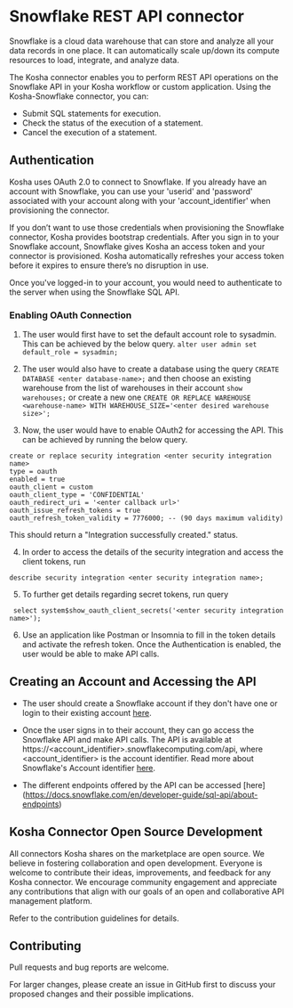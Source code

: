 # Snowflake REST API connector #

Snowflake is a cloud data warehouse that can store and analyze all your data records in one place. It can automatically scale up/down its compute resources to load, integrate, and analyze data.

The Kosha connector enables you to perform REST API operations on the Snowflake API in your Kosha workflow or custom application. Using the Kosha-Snowflake connector, you can:

* Submit SQL statements for execution.
* Check the status of the execution of a statement.
* Cancel the execution of a statement.

## Authentication ##

Kosha uses OAuth 2.0 to connect to Snowflake. If you already have an account with Snowflake, you can use your 'userid' and 'password' associated with your account along with your 'account_identifier' when provisioning the connector.

If you don’t want to use those credentials when provisioning the Snowflake connector, Kosha provides bootstrap credentials. After you sign in to your Snowflake account, Snowflake gives Kosha an access token and your connector is provisioned. Kosha automatically refreshes your access token before it expires to ensure there’s no disruption in use.


Once you've logged-in to your account, you would need to authenticate to the server when using the Snowflake SQL API.

### Enabling OAuth Connection ###

1. The user would first have to set the default account role to sysadmin. This can be achieved by the below query. 
```alter user admin set default_role = sysadmin;```

2. The user would also have to create a database using the query ```CREATE DATABASE <enter database-name>;``` and then
choose an existing warehouse from the list of warehouses in their account 
```show warehouses;``` or create a new one ```CREATE OR REPLACE WAREHOUSE <warehouse-name> WITH WAREHOUSE_SIZE='<enter desired warehouse size>';``` 

3. Now, the user would have to enable OAuth2 for accessing the API. This can be achieved by running the below query.
```
create or replace security integration <enter security integration name>
type = oauth
enabled = true
oauth_client = custom
oauth_client_type = 'CONFIDENTIAL'
oauth_redirect_uri = '<enter callback url>'
oauth_issue_refresh_tokens = true
oauth_refresh_token_validity = 7776000; -- (90 days maximum validity) 
```
This should return a "Integration <enter security integration name> successfully created." status.

4. In order to access the details of the security integration and access the client tokens, run

```describe security integration <enter security integration name>;```

5. To further get details regarding secret tokens, run query 

``` select system$show_oauth_client_secrets('<enter security integration name>');```

6. Use an application like Postman or Insomnia to fill in the token details and activate the refresh token. Once the Authentication is enabled, the user would be able to make API calls.

## Creating an Account and Accessing the API ##

* The user should create a Snowflake account if they don't have one or login to their existing account [here](https://signup.snowflake.com/?utm_cta=trial-en-www-homepage-top-right-nav-ss-evg&_ga=2.74406678.547897382.1657561304-1006975775.1656432605&_gac=1.254279162.1656541671.Cj0KCQjw8O-VBhCpARIsACMvVLPE7vSFoPt6gqlowxPDlHT6waZ2_Kd3-4926XLVs0QvlzvTvIKg7pgaAqd2EALw_wcB).

* Once the user signs in to their account, they can go access the Snowflake API and make API calls. The API is available at https://<account_identifier>.snowflakecomputing.com/api, where <account_identifier> is the account identifier. Read more about Snowflake's Account identifier [here](https://docs.snowflake.com/en/user-guide/admin-account-identifier).

* The different endpoints offered by the API can be accessed [here] (https://docs.snowflake.com/en/developer-guide/sql-api/about-endpoints)


## Kosha Connector Open Source Development

All connectors Kosha shares on the marketplace are open source. We believe in fostering collaboration and open development. Everyone is welcome to contribute their ideas, improvements, and feedback for any Kosha connector. We encourage community engagement and appreciate any contributions that align with our goals of an open and collaborative API management platform.

Refer to the contribution guidelines for details.

## Contributing

Pull requests and bug reports are welcome.

For larger changes, please create an issue in GitHub first to discuss your proposed changes and their possible implications.










